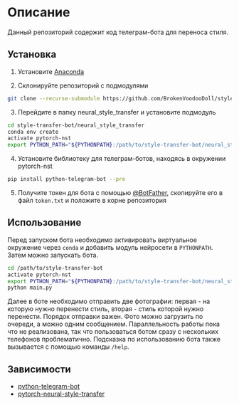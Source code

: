# Описание

Данный репозиторий содержит код телеграм-бота для переноса стиля.

## Установка

1. Установите [Anaconda](https://anaconda.org/)

2. Склонируйте репозиторий с подмодулями

``` bash
git clone --recurse-submodule https://github.com/BrokenVoodooDoll/style-transfer-bot
```

3. Перейдите в папку neural_style_transfer и установите подмодуль

```bash
cd style-transfer-bot/neural_style_transfer
conda env create
activate pytorch-nst
export PYTHON_PATH="${PYTHONPATH}:/path/to/style-transfer-bot/neural_style_transfer"
```

4. Установите библиотеку для телеграм-ботов, находясь в окружении pytorch-nst

```bash
pip install python-telegram-bot --pre
```

5. Получите токен для бота с помощью [@BotFather](https://t.me/BotFather), 
скопируйте его в файл `token.txt` и положите в корне репозитория

## Использование

Перед запуском бота необходимо активировать виртуальное окружение через `conda`
и добавить модуль нейросети в `PYTHONPATH`. Затем можно запускать бота.

```bash
cd /path/to/style-transfer-bot
activate pytorch-nst
export PYTHON_PATH="${PYTHONPATH}:/path/to/style-transfer-bot/neural_style_transfer"
python main.py
```

Далее в боте необходимо отправить две фотографии: первая - на которую нужно
перенести стиль, вторая - стиль которой нужно перенести. Порядок отправки важен.
Фото можно загрузить по очереди, а можно одним сообщением. Параллельность работы
пока что не реализована, так что пользоваться ботом сразу с нескольких телефонов
проблематично. Подсказка по использованию бота также вызывается с помощью команды
`/help`.

## Зависимости

* [python-telegram-bot](https://github.com/python-telegram-bot/python-telegram-bot)
* [pytorch-neural-style-transfer](https://github.com/gordicaleksa/pytorch-neural-style-transfer)